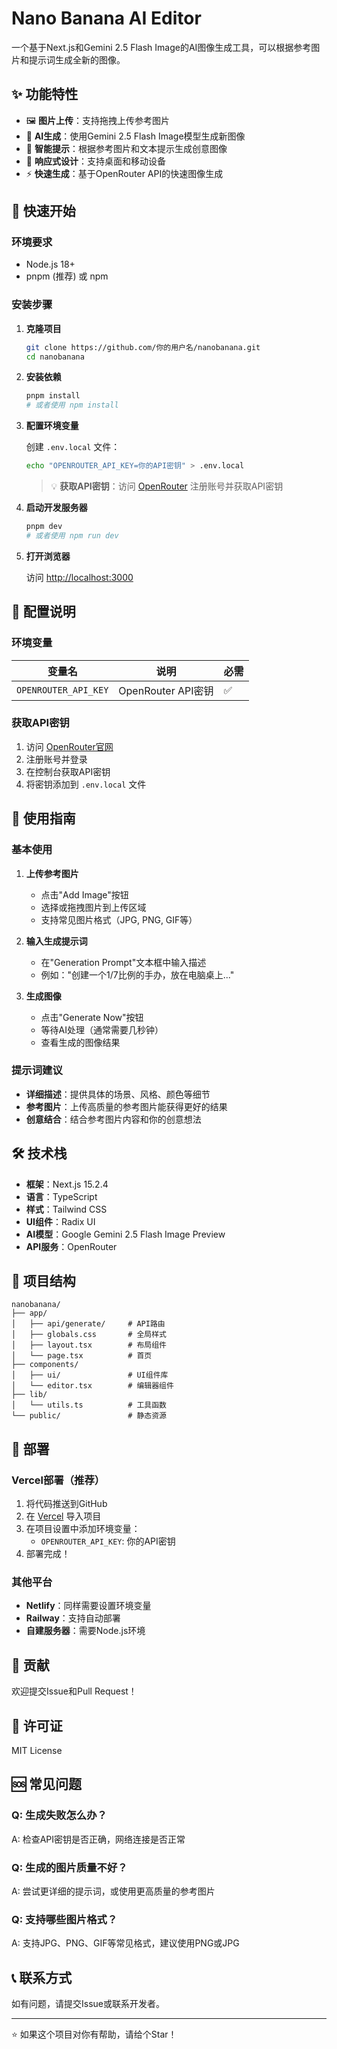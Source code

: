 # Nano Banana AI Editor

一个基于Next.js和Gemini 2.5 Flash Image的AI图像生成工具，可以根据参考图片和提示词生成全新的图像。

## ✨ 功能特性

- 🖼️ **图片上传**：支持拖拽上传参考图片
- 🤖 **AI生成**：使用Gemini 2.5 Flash Image模型生成新图像
- 🎨 **智能提示**：根据参考图片和文本提示生成创意图像
- 📱 **响应式设计**：支持桌面和移动设备
- ⚡ **快速生成**：基于OpenRouter API的快速图像生成

## 🚀 快速开始

### 环境要求

- Node.js 18+ 
- pnpm (推荐) 或 npm

### 安装步骤

1. **克隆项目**
   ```bash
   git clone https://github.com/你的用户名/nanobanana.git
   cd nanobanana
   ```

2. **安装依赖**
   ```bash
   pnpm install
   # 或者使用 npm install
   ```

3. **配置环境变量**
   
   创建 `.env.local` 文件：
   ```bash
   echo "OPENROUTER_API_KEY=你的API密钥" > .env.local
   ```
   
   > 💡 **获取API密钥**：访问 [OpenRouter](https://openrouter.ai/) 注册账号并获取API密钥

4. **启动开发服务器**
   ```bash
   pnpm dev
   # 或者使用 npm run dev
   ```

5. **打开浏览器**
   
   访问 [http://localhost:3000](http://localhost:3000)

## 🔧 配置说明

### 环境变量

| 变量名 | 说明 | 必需 |
|--------|------|------|
| `OPENROUTER_API_KEY` | OpenRouter API密钥 | ✅ |

### 获取API密钥

1. 访问 [OpenRouter官网](https://openrouter.ai/)
2. 注册账号并登录
3. 在控制台获取API密钥
4. 将密钥添加到 `.env.local` 文件

## 📖 使用指南

### 基本使用

1. **上传参考图片**
   - 点击"Add Image"按钮
   - 选择或拖拽图片到上传区域
   - 支持常见图片格式（JPG, PNG, GIF等）

2. **输入生成提示词**
   - 在"Generation Prompt"文本框中输入描述
   - 例如："创建一个1/7比例的手办，放在电脑桌上..."

3. **生成图像**
   - 点击"Generate Now"按钮
   - 等待AI处理（通常需要几秒钟）
   - 查看生成的图像结果

### 提示词建议

- **详细描述**：提供具体的场景、风格、颜色等细节
- **参考图片**：上传高质量的参考图片能获得更好的结果
- **创意结合**：结合参考图片内容和你的创意想法

## 🛠️ 技术栈

- **框架**：Next.js 15.2.4
- **语言**：TypeScript
- **样式**：Tailwind CSS
- **UI组件**：Radix UI
- **AI模型**：Google Gemini 2.5 Flash Image Preview
- **API服务**：OpenRouter

## 📁 项目结构

```
nanobanana/
├── app/
│   ├── api/generate/     # API路由
│   ├── globals.css       # 全局样式
│   ├── layout.tsx        # 布局组件
│   └── page.tsx          # 首页
├── components/
│   ├── ui/               # UI组件库
│   └── editor.tsx        # 编辑器组件
├── lib/
│   └── utils.ts          # 工具函数
└── public/               # 静态资源
```

## 🚀 部署

### Vercel部署（推荐）

1. 将代码推送到GitHub
2. 在 [Vercel](https://vercel.com/) 导入项目
3. 在项目设置中添加环境变量：
   - `OPENROUTER_API_KEY`: 你的API密钥
4. 部署完成！

### 其他平台

- **Netlify**：同样需要设置环境变量
- **Railway**：支持自动部署
- **自建服务器**：需要Node.js环境

## 🤝 贡献

欢迎提交Issue和Pull Request！

## 📄 许可证

MIT License

## 🆘 常见问题

### Q: 生成失败怎么办？
A: 检查API密钥是否正确，网络连接是否正常

### Q: 生成的图片质量不好？
A: 尝试更详细的提示词，或使用更高质量的参考图片

### Q: 支持哪些图片格式？
A: 支持JPG、PNG、GIF等常见格式，建议使用PNG或JPG

## 📞 联系方式

如有问题，请提交Issue或联系开发者。

---

⭐ 如果这个项目对你有帮助，请给个Star！
